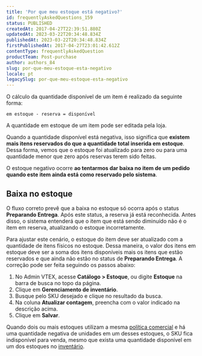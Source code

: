 ```yaml
---
title: 'Por que meu estoque está negativo?'
id: frequentlyAskedQuestions_159
status: PUBLISHED
createdAt: 2017-04-27T22:39:51.880Z
updatedAt: 2023-03-22T20:34:48.834Z
publishedAt: 2023-03-22T20:34:48.834Z
firstPublishedAt: 2017-04-27T23:01:42.612Z
contentType: frequentlyAskedQuestion
productTeam: Post-purchase
author: authors_84
slug: por-que-meu-estoque-esta-negativo
locale: pt
legacySlug: por-que-meu-estoque-esta-negativo
---
```


O cálculo da quantidade disponível de um item é realizado da seguinte forma:

`em estoque - reserva = disponível`

A quantidade em estoque de um item pode ser editada pela loja.

Quando a quantidade disponível está negativa, isso significa que __existem mais itens reservados do que a quantidade total inserida em estoque__. Dessa forma, vemos que o estoque foi atualizado para zero ou para uma quantidade menor que zero após reservas terem sido feitas.

O estoque negativo ocorre __ao tentarmos dar baixa no item de um pedido quando este item ainda está como reservado pelo sistema__.

## Baixa no estoque

O fluxo correto prevê que a baixa no estoque só ocorra após o status __Preparando Entrega__. Após este status, a reserva já está reconhecida. Antes disso, o sistema entenderá que o item que está sendo diminuído não é o item em reserva, atualizando o estoque incorretamente.

Para ajustar este cenário, o estoque do item deve ser atualizado com a quantidade de itens físicos no estoque. Dessa maneira, o valor dos itens em estoque deve ser a soma dos itens disponíveis mais os itens que estão reservados e que ainda não estão no status de __Preparando Entrega__. A correção pode ser feita seguindo os passos abaixo:

1. No Admin VTEX, acesse __Catálogo > Estoque__, ou digite **Estoque** na barra de busca no topo da página.
2. Clique em __Gerenciamento de inventário__.
3. Busque pelo SKU desejado e clique no resultado da busca.
4. Na coluna __Atualizar contagem__, preencha com o valor indicado na descrição acima.
5. Clique em __Salvar__.

<div class="alert alert-warning">
  Quando dois ou mais estoques utilizam a mesma <a href="https://help.vtex.com/pt/tutorial/como-funciona-uma-politica-comercial--6Xef8PZiFm40kg2STrMkMV">política comercial</a> e há uma quantidade negativa de unidades em um desses estoques, o SKU fica indisponível para venda, mesmo que exista uma quantidade disponível em um dos estoques no <a href="https://help.vtex.com/pt/tutorial/gerenciar-itens-em-estoque--tutorials_139">inventário</a>.
</div>

